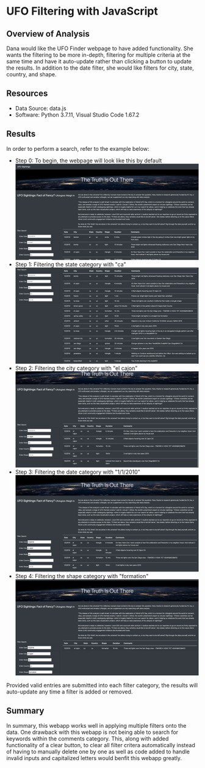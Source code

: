 # UFO Filtering with JavaScript

## Overview of Analysis

Dana would like the UFO Finder webpage to have added functionality. She wants the filtering to be more in-depth, filtering for multiple criteria at the same time and have it auto-update rather than clicking a button to update the results. In addition to the date filter, she would like filters for city, state, country, and shape.

## Resources

- Data Source: data.js
- Software: Python 3.7.11, Visual Studio Code 1.67.2

## Results

In order to perform a search, refer to the example below:
- Step 0: To begin, the webpage will look like this by default
![ufo_search_step0.png](static/images/ufo_search_step0.png)
- Step 1: Filtering the state category with "ca"
![ufo_search_step1.png](static/images/ufo_search_step1.png)
- Step 2: Filtering the city category with "el cajon"
![ufo_search_step2.png](static/images/ufo_search_step2.png)
- Step 3: Filtering the date category with "1/1/2010"
![ufo_search_step3.png](static/images/ufo_search_step3.png)
- Step 4: Filtering the shape category with "formation"
![ufo_search_step4.png](static/images/ufo_search_step4.png)

Provided valid entries are submitted into each filter category, the results will auto-update any time a filter is added or removed.

## Summary

In summary, this webapp works well in applying multiple filters onto the data. One drawback with this webapp is not being able to search for keywords within the comments category. This, along with added functionality of a clear button, to clear all filter critera automatically instead of having to manually delete one by one as well as code added to handle invalid inputs and capitalized letters would benfit this webapp greatly.
